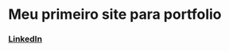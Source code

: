 # Meu primeiro site para portfolio

### <a target="_newtab" href="https://www.linkedin.com/in/filipecalm/">LinkedIn</a>
